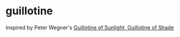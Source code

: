 # guillotine

Inspired by Peter Wegner's [Guillotine of Sunlight, Guillotine of Shade](http://peterwegner.com/detail.asp?id=77A)

